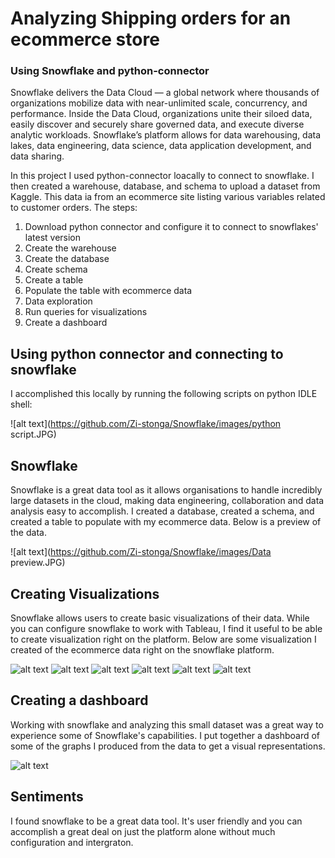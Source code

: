 # Analyzing Shipping orders for an ecommerce store
### Using Snowflake and python-connector

Snowflake delivers the Data Cloud — a global network where thousands of organizations mobilize data with near-unlimited scale, concurrency, and performance. Inside the Data Cloud, organizations unite their siloed data, easily discover and securely share governed data, and execute diverse analytic workloads. Snowflake’s platform allows for data warehousing, data lakes, data engineering, data science, data application development, and data sharing. 

In this project I used python-connector loacally to connect to snowflake. I then created a warehouse, database, and schema to upload a dataset from Kaggle. This data ia from an ecommerce site listing various variables related to customer orders. The steps:

1. Download python connector and configure it to connect to snowflakes' latest version
2. Create the warehouse
3. Create the database
4. Create schema
5. Create a table
6. Populate the table with ecommerce data
7. Data exploration
8. Run queries for visualizations
9. Create a dashboard


## Using python connector and connecting to snowflake
I accomplished this locally by running the following scripts on python IDLE shell:

![alt text](https://github.com/Zi-stonga/Snowflake/images/python script.JPG)

## Snowflake
Snowflake is a great data tool as it allows organisations to handle incredibly large datasets in the cloud, making data engineering, collaboration and data analysis easy to accomplish. I created a database, created a schema, and created a table to populate with my ecommerce data. Below is a preview of the data.

![alt text](https://github.com/Zi-stonga/Snowflake/images/Data preview.JPG)

## Creating Visualizations
Snowflake allows users to create basic visualizations of their data. While you can configure snowflake to work with Tableau, I find it useful to be able to create visualization right on the platform. Below are some visualization I created of the ecommerce data right on the snowflake platform.

![alt text](https://github.com/Zi-Stonga/Snowflake/Images/sales,region,shipmode.JPG)
![alt text](https://github.com/Zi-Stonga/Snowflake/Images/Sales,region.JPG)
![alt text](https://github.com/Zi-Stonga/Snowflake/Images/Sales,shipmode.JPG)
![alt text](https://github.com/Zi-Stonga/Snowflake/Images/Shipmode,Segment.JPG)
![alt text](https://github.com/Zi-Stonga/Snowflake/Images/Shipmode,Sales,region.JPG)
![alt text](https://github.com/Zi-Stonga/Snowflake/Images/Shipmode,sales.JPG)

## Creating a dashboard
Working with snowflake and analyzing this small dataset was a great way to experience some of Snowflake's capabilities. I put together a dashboard of some of the graphs I produced from the data to get a visual representations.

![alt text](https://github.com/Zi-Stonga/Snowflake/Images/dashboard2.JPG)

## Sentiments
I found snowflake to be a great data tool. It's user friendly and you can accomplish a great deal on just the platform alone without much configuration and intergraton.





